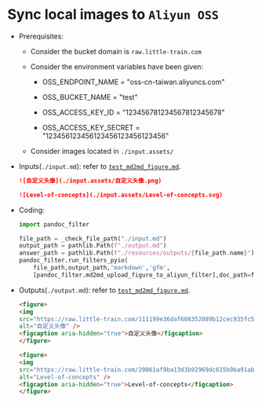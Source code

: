 # Sync local images to `Aliyun OSS`

- Prerequisites:

  - Consider the bucket domain is `raw.little-train.com`

  - Consider the environment variables have been given:

    - OSS_ENDPOINT_NAME = "oss-cn-taiwan.aliyuncs.com"
    - OSS_BUCKET_NAME = "test"
    - OSS_ACCESS_KEY_ID = "123456781234567812345678"

    - OSS_ACCESS_KEY_SECRET = "123456123456123456123456123456"

  - Consider images located in `./input.assets/`

- Inputs(`./input.md`): refer to [`test_md2md_figure.md`](https://github.com/Zhaopudark/pandoc-filter/blob/main/resources/inputs/test_md2md_figure.md).

  ```markdown
  ![自定义头像](./input.assets/自定义头像.png)
  
  ![Level-of-concepts](./input.assets/Level-of-concepts.svg)
  ```

- Coding:

  ```python
  import pandoc_filter
  
  file_path = _check_file_path("./input.md")
  output_path = pathlib.Path(f"./output.md")
  answer_path = pathlib.Path(f"./resources/outputs/{file_path.name}")
  pandoc_filter.run_filters_pyio(
      file_path,output_path,'markdown','gfm',
      [pandoc_filter.md2md_upload_figure_to_aliyun_filter],doc_path=file_path)
  ```
  
- Outputs(`./output.md`): refer to [`test_md2md_figure.md`](https://github.com/Zhaopudark/pandoc-filter/blob/main/resources/outputs/test_md2md_figure.md).

  ```markdown
  <figure>
  <img
  src="https://raw.little-train.com/111199e36daf608352089b12cec935fc5cbda5e3dcba395026d0b8751a013d1d.png"
  alt="自定义头像" />
  <figcaption aria-hidden="true">自定义头像</figcaption>
  </figure>
  
  <figure>
  <img
  src="https://raw.little-train.com/20061af9ba13d3b92969dc615b9ba91abb4c32c695f532a70a6159d7b806241c.svg"
  alt="Level-of-concepts" />
  <figcaption aria-hidden="true">Level-of-concepts</figcaption>
  </figure>
  ```
